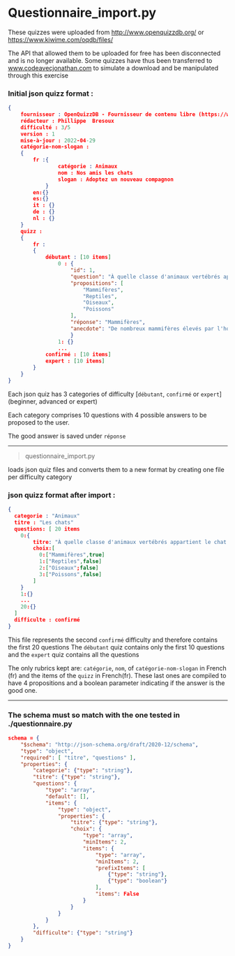 # Questionnaire_import.py

These quizzes were uploaded from http://www.openquizzdb.org/ or https://www.kiwime.com/oqdb/files/

The API that allowed them to be uploaded for free has been disconnected and is no longer available. Some quizzes have 
thus been transferred to www.codeavecjonathan.com to simulate a download and be manipulated through this exercise


### Initial json quizz format :
```json
{
    fournisseur : OpenQuizzDB - Fournisseur de contenu libre (https://www.openquizzdb.org)
    rédacteur : Phillippe  Bresoux
    difficulté : 3/5
    version : 1
    mise-à-jour : 2022-04-29
    catégorie-nom-slogan :
    {
        fr :{
                catégorie : Animaux
                nom : Nos amis les chats
                slogan : Adoptez un nouveau compagnon
            }
        en:{}
        es:{}
        it : {}
        de : {}
        nl : {}
    }
    quizz :
    {
        fr :
        {
            débutant : [10 items]
                0 : {
                    "id": 1,
                    "question": "À quelle classe d'animaux vertébrés appartient le chat ?",
                    "propositions": [
                        "Mammifères",
                        "Reptiles",
                        "Oiseaux",
                        "Poissons"
                    ],
                    "réponse": "Mammifères",
                    "anecdote": "De nombreux mammifères élevés par l'homme jusqu'au XIXème siècle ..."
                    }
                1: {}
                ...
            confirmé : [10 items]
            expert : [10 items]
        }
    }
}
```
Each json quiz has 3 categories of difficulty [```débutant```, ```confirmé``` or ```expert```] 
(beginner, advanced or expert)

Each category comprises 10 questions with 4 possible answers to be proposed to the user.

The good answer is saved under ```réponse``` 
___

> questionnaire_import.py

loads json quiz files and converts them to a new format by creating one file per difficulty category

### json quizz format after import :
```json
{
  categorie : "Animaux"
  titre : "Les chats"
  questions: [ 20 items 
    0:{
        titre: "À quelle classe d'animaux vertébrés appartient le chat ?"
        choix:[
          0:["Mammifères",true]
          1:["Reptiles",false]
          2:["Oiseaux";false]
          3:["Poissons",false]
        ]
    }
    1:{}
    ...
    20:{}
  ]
  difficulte : confirmé
}
```
This file represents the second ```confirmé``` difficulty and therefore contains the first 20 questions
The ```débutant``` quiz contains only the first 10 questions and the ```expert``` quiz contains all the questions

The only rubrics kept are: ```catégorie```, ```nom```, of ```catégorie-nom-slogan``` in French (fr) and the items of the
```quizz``` in French(fr). These last ones are compiled to have 4 propositions and a boolean parameter indicating if the
answer is the good one. 

---
### The schema must so match with the one tested in ./questionnaire.py
```json
schema = {
    "$schema": "http://json-schema.org/draft/2020-12/schema",
    "type": "object",
    "required": [ "titre", "questions" ],
    "properties": {
        "categorie": {"type": "string"},
        "titre": {"type": "string"},
        "questions": {
            "type": "array",
            "default": [],
            "items": {
                "type": "object",
                "properties": {
                    "titre": {"type": "string"},
                    "choix": {
                        "type": "array",
                        "minItems": 2,
                        "items": {
                            "type": "array",
                            "minItems": 2,
                            "prefixItems": [
                                {"type": "string"}, 
                                {"type": "boolean"}
                            ],
                            "items": False
                        }
                    }
                }
            }
        },
        "difficulte": {"type": "string"}
    }
}
```

